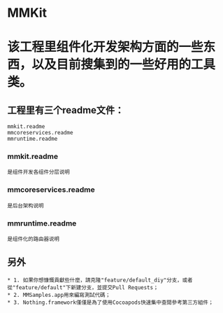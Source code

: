 # MMKit

# 该工程里组件化开发架构方面的一些东西，以及目前搜集到的一些好用的工具类。

## 工程里有三个readme文件：
	mmkit.readme
	mmcoreservices.readme
	mmruntime.readme  

### mmkit.readme
	是组件开发各组件分层说明
	
### mmcoreservices.readme
	是后台架构说明
	
### mmruntime.readme
	是组件化的路由器说明


## 另外
	* 1. 如果你想慷慨貢獻些什麼，請克隆"feature/default_diy"分支，或者從"feature/default"下新建分支，並提交Pull Requests；
	* 2. MMSamples.app用來編寫測試代碼；
	* 3. Nothing.framework僅僅是為了使用Cocoapods快速集中查閱參考第三方組件；
